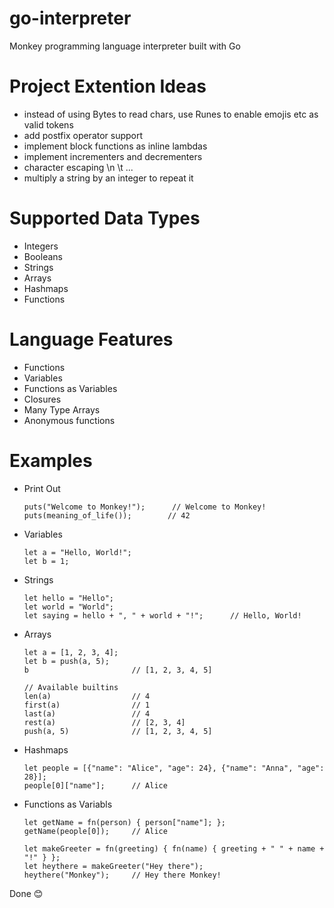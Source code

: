 # go-interpreter
 Monkey programming language interpreter built with Go

# Project Extention Ideas
- instead of using Bytes to read chars, use Runes to enable emojis etc as valid tokens
- add postfix operator support
- implement block functions as inline lambdas
- implement incrementers and decrementers
- character escaping \n \t ...
- multiply a string by an integer to repeat it

# Supported Data Types
- Integers
- Booleans
- Strings
- Arrays
- Hashmaps
- Functions

# Language Features
- Functions
- Variables
- Functions as Variables
- Closures
- Many Type Arrays
- Anonymous functions

# Examples
- Print Out

    ```
    puts("Welcome to Monkey!");      // Welcome to Monkey! 
    puts(meaning_of_life());        // 42
    ```

- Variables

    ```
    let a = "Hello, World!";
    let b = 1;
    ```

- Strings

    ```
    let hello = "Hello";
    let world = "World";
    let saying = hello + ", " + world + "!";      // Hello, World!
    ```

- Arrays

    ```
    let a = [1, 2, 3, 4];
    let b = push(a, 5);
    b                       // [1, 2, 3, 4, 5]

    // Available builtins
    len(a)                  // 4
    first(a)                // 1
    last(a)                 // 4
    rest(a)                 // [2, 3, 4]
    push(a, 5)              // [1, 2, 3, 4, 5]
    ```

- Hashmaps

    ```
    let people = [{"name": "Alice", "age": 24}, {"name": "Anna", "age": 28}];
    people[0]["name"];      // Alice
    ```

- Functions as Variabls

    ```
    let getName = fn(person) { person["name"]; };
    getName(people[0]);     // Alice

    let makeGreeter = fn(greeting) { fn(name) { greeting + " " + name + "!" } };
    let heythere = makeGreeter("Hey there");
    heythere("Monkey");     // Hey there Monkey!
    ```

Done 😊